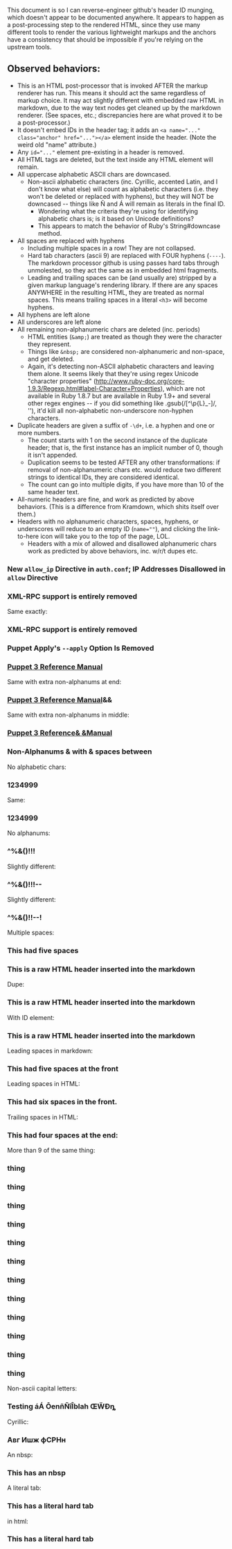 This document is so I can reverse-engineer github's header ID munging, which doesn't appear to be documented anywhere. It appears to happen as a post-processing step to the rendered HTML, since they use many different tools to render the various lightweight markups and the anchors have a consistency that should be impossible if you're relying on the upstream tools.

Observed behaviors:
-----

- This is an HTML post-processor that is invoked AFTER the markup renderer has run. This means it should act the same regardless of markup choice. It may act slightly different with embedded raw HTML in markdown, due to the way text nodes get cleaned up by the markdown renderer. (See spaces, etc.; discrepancies here are what proved it to be a post-processor.)
- It doesn't embed IDs in the header tag; it adds an `<a name="..." class="anchor" href="..."></a>` element inside the header. (Note the weird old "name" attribute.)
- Any `id="..."` element pre-existing in a header is removed.
- All HTML tags are deleted, but the text inside any HTML element will remain.
- All uppercase alphabetic ASCII chars are downcased.
    - Non-ascii alphabetic characters (inc. Cyrillic, accented Latin, and I don't know what else) will count as alphabetic characters (i.e. they won't be deleted or replaced with hyphens), but they will NOT be downcased -- things like Ñ and Á will remain as literals in the final ID.
        - Wondering what the criteria they're using for identifying alphabetic chars is; is it based on Unicode definitions?
        - This appears to match the behavior of Ruby's String#downcase method.
- All spaces are replaced with hyphens
    - Including multiple spaces in a row! They are not collapsed.
    - Hard tab characters (ascii 9) are replaced with FOUR hyphens (`----`). The markdown processor github is using passes hard tabs through unmolested, so they act the same as in embedded html fragments.
    - Leading and trailing spaces can be (and usually are) stripped by a given markup language's rendering library. If there are any spaces ANYWHERE in the resulting HTML, they are treated as normal spaces. This means trailing spaces in a literal `<h3>` will become hyphens.
- All hyphens are left alone
- All underscores are left alone
- All remaining non-alphanumeric chars are deleted (inc. periods)
    - HTML entities (`&amp;`) are treated as though they were the character they represent.
    - Things like `&nbsp;` are considered non-alphanumeric and non-space, and get deleted.
    - Again, it's detecting non-ASCII alphabetic characters and leaving them alone. It seems likely that they're using regex Unicode "character properties" (http://www.ruby-doc.org/core-1.9.3/Regexp.html#label-Character+Properties), which are not available in Ruby 1.8.7 but are available in Ruby 1.9+ and several other regex engines -- if you did something like .gsub(/[^\p{L}_-]/, ''), it'd kill all non-alphabetic non-underscore non-hyphen characters.
- Duplicate headers are given a suffix of `-\d+`, i.e. a hyphen and one or more numbers.
    - The count starts with 1 on the second instance of the duplicate header; that is, the first instance has an implicit number of 0, though it isn't appended.
    - Duplication seems to be tested AFTER any other transformations: if removal of non-alphanumeric chars etc. would reduce two different strings to identical IDs, they are considered identical.
    - The count can go into multiple digits, if you have more than 10 of the same header text.
- All-numeric headers are fine, and work as predicted by above behaviors. (This is a difference from Kramdown, which shits itself over them.)
- Headers with no alphanumeric characters, spaces, hyphens, or underscores will reduce to an empty ID (`name=""`), and clicking the link-to-here icon will take you to the top of the page, LOL.
    - Headers with a mix of allowed and disallowed alphanumeric chars work as predicted by above behaviors, inc. w/r/t dupes etc.


### New `allow_ip` Directive in `auth.conf`; IP Addresses Disallowed in `allow` Directive

### XML-RPC support is entirely removed

Same exactly:

### XML-RPC support is entirely removed

### Puppet Apply's `--apply` Option Is Removed

### [Puppet 3 Reference Manual](/puppet/3/reference)

Same with extra non-alphanums at end:

### [Puppet 3 Reference Manual](/puppet/3/reference)&&

Same with extra non-alphanums in middle:

### [Puppet 3 Reference& &Manual](/puppet/3/reference)

### Non-Alphanums & with & spaces between

No alphabetic chars:

### 1234999

Same:

### 1234999

No alphanums:

### ^%&()!!!

Slightly different:

### ^%&()!!!--

Slightly different:

### ^%&()!!--!

Multiple spaces:

### This     had five spaces

<h3>This is a raw HTML header inserted into the markdown</h3>

Dupe:

<h3>This is a raw HTML header inserted into the markdown</h3>

With ID element:

<h3 id="this-is-a-raw-html-header-inserted-into-the-markdown">This is a raw HTML header inserted into the markdown</h3>

Leading spaces in markdown:

###     This had five spaces at the front

Leading spaces in HTML:

<h3>      This had six spaces in the front.</h3>

Trailing spaces in HTML:

<h3>This had four spaces at the end:    </h3>

More than 9 of the same thing:

### thing
### thing
### thing
### thing
### thing
### thing
### thing
### thing
### thing
### thing
### thing
### thing

Non-ascii capital letters:

### Testing áÁ ŌenñÑîÎblah ŒẄÐȵ

Cyrillic:

### Авг Ишж фСРНн

An nbsp:

### This has&nbsp;an nbsp

A literal tab:

### This has	a literal hard tab

in html:

<h3>This has	a literal hard tab</h3>
